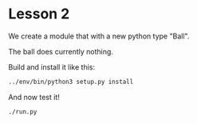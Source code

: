 Lesson 2
========

We create a module that with a new python type "Ball".

The ball does currently nothing.

Build and install it like this:

```sh
../env/bin/python3 setup.py install
```

And now test it!

```sh
./run.py
```
